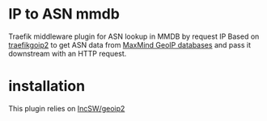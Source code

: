 # IP to ASN mmdb
Traefik middleware plugin for ASN lookup in MMDB by request IP
Based on [traefikgoip2](https://github.com/traefik-plugins/traefikgeoip2/tree/main) to get ASN data from [MaxMind GeoIP databases](https://www.maxmind.com/en/geoip2-services-and-databases) and pass it downstream with an HTTP request.

# installation
This plugin relies on [IncSW/geoip2](https://www.github.com/IncSW/geoip2)

